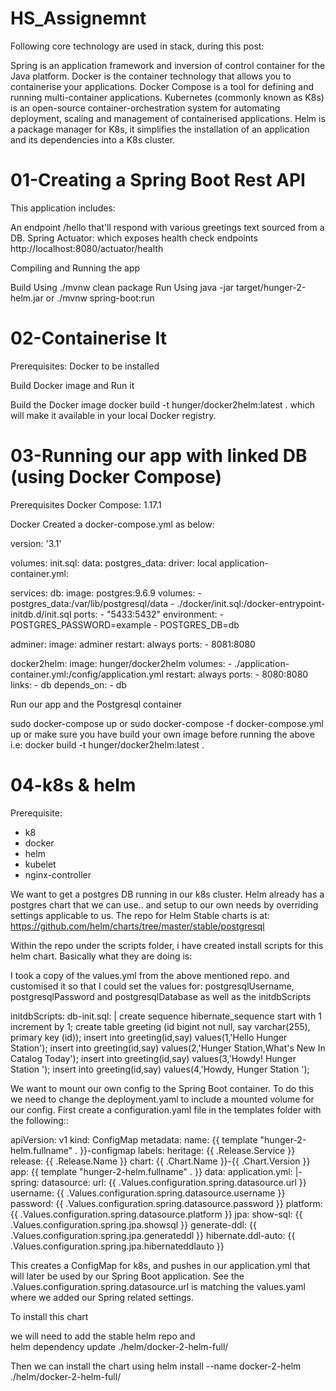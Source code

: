 # HS_Assignemnt


Following core technology are used in stack, during this post:

Spring is an application framework and inversion of control container for the Java platform.
Docker is the container technology that allows you to containerise your applications.
Docker Compose is a tool for defining and running multi-container applications.
Kubernetes (commonly known as K8s) is an open-source container-orchestration system for automating deployment, scaling and management of containerised applications.
Helm is a package manager for K8s, it simplifies the installation of an application and its dependencies into a K8s cluster.



# 01-Creating a Spring Boot Rest API

This application includes:

An endpoint /hello that'll respond with various greetings text sourced from a DB.
Spring Actuator: which exposes health check endpoints  http://localhost:8080/actuator/health

Compiling and Running the app

Build Using ./mvnw clean package
Run Using java -jar target/hunger-2-helm.jar or ./mvnw spring-boot:run



# 02-Containerise It


Prerequisites:
   Docker to be installed 

Build Docker image and Run it

Build the Docker image docker build -t hunger/docker2helm:latest .
which will make it available in your local Docker registry.

# 03-Running our app with linked DB (using Docker Compose)


Prerequisites
Docker Compose: 1.17.1

Docker
Created a docker-compose.yml as below:

version: '3.1'

volumes:
  init.sql: 
  data:
  postgres_data:
    driver: local
  application-container.yml: 

services:
  db:
    image: postgres:9.6.9
    volumes:
    - postgres_data:/var/lib/postgresql/data 
    - ./docker/init.sql:/docker-entrypoint-initdb.d/init.sql
    ports:
    - "5433:5432"
    environment:
    - POSTGRES_PASSWORD=example
    - POSTGRES_DB=db
    
  adminer:
    image: adminer
    restart: always
    ports:
    - 8081:8080
    
  docker2helm:
    image: hunger/docker2helm
    volumes:
    - ./application-container.yml:/config/application.yml
    restart: always
    ports:
    - 8080:8080
    links:
      - db
    depends_on:
      - db




Run our app and the Postgresql container

sudo  docker-compose up  or sudo docker-compose -f docker-compose.yml up  or
make sure you have build your own image before running the above 
i.e: docker build -t hunger/docker2helm:latest .



# 04-k8s & helm

Prerequisite:
- k8
- docker
- helm
- kubelet
- nginx-controller 


We want to get a postgres DB running in our k8s cluster. Helm already has a postgres chart that we can use.. and setup to our own needs by overriding settings applicable to us. The repo for Helm Stable charts is at: https://github.com/helm/charts/tree/master/stable/postgresql

Within the repo under the scripts folder, i have created install scripts for this helm chart. Basically what they are doing is:

I took a copy of the values.yml from the above mentioned repo. and customised it so that I could set the values for: postgresqlUsername, postgresqlPassword and postgresqlDatabase as well as the initdbScripts

initdbScripts:
  db-init.sql: |
    create sequence hibernate_sequence start with 1 increment by 1;
    create table greeting (id bigint not null, say varchar(255), primary key (id));
    insert into greeting(id,say) values(1,'Hello Hunger Station');
    insert into greeting(id,say) values(2,'Hunger Station,What's New In Catalog Today');
    insert into greeting(id,say) values(3,'Howdy! Hunger Station ');
    insert into greeting(id,say) values(4,'Howdy, Hunger Station ');


We want to mount our own config to the Spring Boot container. To do this we need to change the deployment.yaml to include a mounted volume for our config. First create a configuration.yaml file in the templates folder with the following::

apiVersion: v1
kind: ConfigMap
metadata:
  name: {{ template "hunger-2-helm.fullname" . }}-configmap
  labels:
    heritage: {{ .Release.Service }}
    release: {{ .Release.Name }}
    chart: {{ .Chart.Name }}-{{ .Chart.Version }}
    app: {{ template "hunger-2-helm.fullname" . }}
data: 
  application.yml: |-
    spring:
      datasource:
        url: {{ .Values.configuration.spring.datasource.url }}
        username: {{ .Values.configuration.spring.datasource.username }}
        password: {{ .Values.configuration.spring.datasource.password }}
        platform: {{ .Values.configuration.spring.datasource.platform }}
      jpa:
        show-sql: {{ .Values.configuration.spring.jpa.showsql }}
        generate-ddl: {{ .Values.configuration.spring.jpa.generateddl }}
        hibernate.ddl-auto: {{ .Values.configuration.spring.jpa.hibernateddlauto }}
        
This creates a ConfigMap for k8s, and pushes in our application.yml that will later be used by our Spring Boot application. See the .Values.configuration.spring.datasource.url is matching the values.yaml where we added our Spring related settings.


To install this chart

we will need to add the stable helm repo and  
helm dependency update ./helm/docker-2-helm-full/

Then we can install the chart using 
helm install --name docker-2-helm ./helm/docker-2-helm-full/


